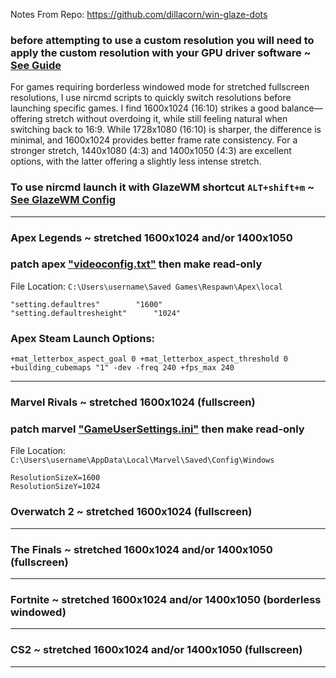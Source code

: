 Notes From Repo: https://github.com/dillacorn/win-glaze-dots

### before attempting to use a custom resolution you will need to apply the custom resolution with your GPU driver software ~ [See Guide](https://github.com/dillacorn/win-glaze-dots/blob/main/amd_software_settings.md)

For games requiring borderless windowed mode for stretched fullscreen resolutions, I use nircmd scripts to quickly switch resolutions before launching specific games. I find 1600x1024 (16:10) strikes a good balance—offering stretch without overdoing it, while still feeling natural when switching back to 16:9. While 1728x1080 (16:10) is sharper, the difference is minimal, and 1600x1024 provides better frame rate consistency. For a stronger stretch, 1440x1080 (4:3) and 1400x1050 (4:3) are excellent options, with the latter offering a slightly less intense stretch.

### To use nircmd launch it with GlazeWM shortcut `ALT+shift+m` ~ [See GlazeWM Config](https://github.com/dillacorn/win-glaze-dots/blob/d8667c1f86257113a0b3ad13b69d28e74fd226f0/UserProfile/.glzr/glazewm/config.yaml#L415)
---
### Apex Legends ~ stretched 1600x1024 and/or 1400x1050
### patch apex ["videoconfig.txt"](https://github.com/dillacorn/win-glaze-dots/blob/main/Game_Config_Files/Apex%20Legends/UserProfile/Saved%20Games/Respawn/Apex/Local/videoconfig.txt) then make read-only

File Location: `C:\Users\username\Saved Games\Respawn\Apex\local`

```
"setting.defaultres"		"1600"
"setting.defaultresheight"		"1024"
```

### Apex Steam Launch Options:
`+mat_letterbox_aspect_goal 0 +mat_letterbox_aspect_threshold 0 +building_cubemaps "1" -dev -freq 240 +fps_max 240`

---
### Marvel Rivals ~ stretched 1600x1024 (fullscreen)
### patch marvel ["GameUserSettings.ini"](https://github.com/dillacorn/win-glaze-dots/blob/main/Game_Config_Files/Marvel%20Rivals/AppData/Local/Marvel/Saved/Config/Windows/GameUserSettings.ini) then make read-only

File Location: `C:\Users\username\AppData\Local\Marvel\Saved\Config\Windows`

```
ResolutionSizeX=1600
ResolutionSizeY=1024
```
### Overwatch 2 ~ stretched 1600x1024 (fullscreen)
---
### The Finals ~ stretched 1600x1024 and/or 1400x1050 (fullscreen)
---
### Fortnite ~ stretched 1600x1024 and/or 1400x1050 (borderless windowed)
---
### CS2 ~ stretched 1600x1024 and/or 1400x1050 (fullscreen)
---

